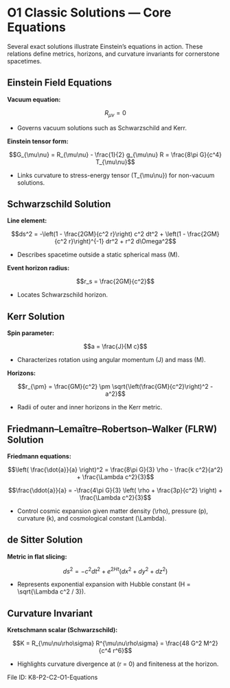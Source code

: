 # O1 Classic Solutions — Core Equations

Several exact solutions illustrate Einstein’s equations in action. These relations define metrics, horizons, and curvature invariants for cornerstone spacetimes.

## Einstein Field Equations
**Vacuum equation:**

$$R_{\mu\nu} = 0$$

- Governs vacuum solutions such as Schwarzschild and Kerr.

**Einstein tensor form:**

$$G_{\mu\nu} = R_{\mu\nu} - \frac{1}{2} g_{\mu\nu} R = \frac{8\pi G}{c^4} T_{\mu\nu}$$

- Links curvature to stress-energy tensor \(T_{\mu\nu}\) for non-vacuum solutions.

## Schwarzschild Solution
**Line element:**

$$ds^2 = -\left(1 - \frac{2GM}{c^2 r}\right) c^2 dt^2 + \left(1 - \frac{2GM}{c^2 r}\right)^{-1} dr^2 + r^2 d\Omega^2$$

- Describes spacetime outside a static spherical mass \(M\).

**Event horizon radius:**

$$r_s = \frac{2GM}{c^2}$$

- Locates Schwarzschild horizon.

## Kerr Solution
**Spin parameter:**

$$a = \frac{J}{M c}$$

- Characterizes rotation using angular momentum \(J\) and mass \(M\).

**Horizons:**

$$r_{\pm} = \frac{GM}{c^2} \pm \sqrt{\left(\frac{GM}{c^2}\right)^2 - a^2}$$

- Radii of outer and inner horizons in the Kerr metric.

## Friedmann–Lemaître–Robertson–Walker (FLRW) Solution
**Friedmann equations:**

$$\left( \frac{\dot{a}}{a} \right)^2 = \frac{8\pi G}{3} \rho - \frac{k c^2}{a^2} + \frac{\Lambda c^2}{3}$$

$$\frac{\ddot{a}}{a} = -\frac{4\pi G}{3} \left( \rho + \frac{3p}{c^2} \right) + \frac{\Lambda c^2}{3}$$

- Control cosmic expansion given matter density \(\rho\), pressure \(p\), curvature \(k\), and cosmological constant \(\Lambda\).

## de Sitter Solution
**Metric in flat slicing:**

$$ds^2 = -c^2 dt^2 + e^{2Ht} (dx^2 + dy^2 + dz^2)$$

- Represents exponential expansion with Hubble constant \(H = \sqrt{\Lambda c^2 / 3}\).

## Curvature Invariant
**Kretschmann scalar (Schwarzschild):**

$$K = R_{\mu\nu\rho\sigma} R^{\mu\nu\rho\sigma} = \frac{48 G^2 M^2}{c^4 r^6}$$

- Highlights curvature divergence at \(r = 0\) and finiteness at the horizon.

File ID: K8-P2-C2-O1-Equations
